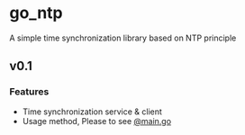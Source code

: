 # go_ntp
A simple time synchronization library based on NTP principle

## v0.1

### Features

- Time synchronization service & client
- Usage method, Please to see [@main.go](https://github.com/lixiangyun/go_ntp/blob/master/main.go)
